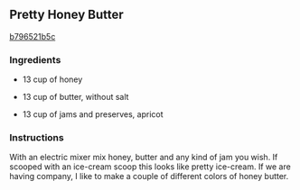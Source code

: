 ## Pretty Honey Butter

[b796521b5c](http://www.food.com/recipe/pretty-honey-butter-12812)

### Ingredients

 - 13 cup of honey

 - 13 cup of butter, without salt

 - 13 cup of jams and preserves, apricot

### Instructions

With an electric mixer mix honey, butter and any kind of jam you wish. If scooped with an ice-cream scoop this looks like pretty ice-cream. If we are having company, I like to make a couple of different colors of honey butter.